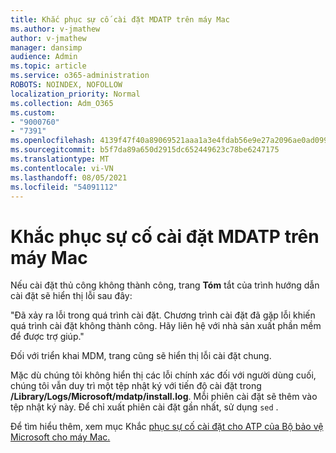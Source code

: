```yaml
---
title: Khắc phục sự cố cài đặt MDATP trên máy Mac
ms.author: v-jmathew
author: v-jmathew
manager: dansimp
audience: Admin
ms.topic: article
ms.service: o365-administration
ROBOTS: NOINDEX, NOFOLLOW
localization_priority: Normal
ms.collection: Adm_O365
ms.custom:
- "9000760"
- "7391"
ms.openlocfilehash: 4139f47f40a89069521aaa1a3e4fdab56e9e27a2096ae0ad099be827f60d51fc
ms.sourcegitcommit: b5f7da89a650d2915dc652449623c78be6247175
ms.translationtype: MT
ms.contentlocale: vi-VN
ms.lasthandoff: 08/05/2021
ms.locfileid: "54091112"
---
```

# <a name="troubleshoot-mdatp-installation-problems-on-a-mac"></a>Khắc phục sự cố cài đặt MDATP trên máy Mac

Nếu cài đặt thủ công không thành công, trang **Tóm** tắt của trình hướng dẫn cài đặt sẽ hiển thị lỗi sau đây:

"Đã xảy ra lỗi trong quá trình cài đặt. Chương trình cài đặt đã gặp lỗi khiến quá trình cài đặt không thành công. Hãy liên hệ với nhà sản xuất phần mềm để được trợ giúp."

Đối với triển khai MDM, trang cũng sẽ hiển thị lỗi cài đặt chung.

Mặc dù chúng tôi không hiển thị các lỗi chính xác đối với người dùng cuối, chúng tôi vẫn duy trì một tệp nhật ký với tiến độ cài đặt trong **/Library/Logs/Microsoft/mdatp/install.log**. Mỗi phiên cài đặt sẽ thêm vào tệp nhật ký này. Để chỉ xuất phiên cài đặt gần nhất, sử dụng `sed` .

Để tìm hiểu thêm, xem mục Khắc [phục sự cố cài đặt cho ATP của Bộ bảo vệ Microsoft cho máy Mac.](https://go.microsoft.com/fwlink/?linkid=2144615)
